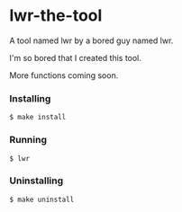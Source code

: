 # lwr-the-tool

A tool named lwr by a bored guy named lwr.

I'm so bored that I created this tool.

More functions coming soon.

### Installing

``` 
$ make install
```

### Running

``` 
$ lwr
```

### Uninstalling

``` 
$ make uninstall
```

